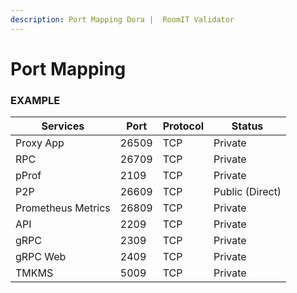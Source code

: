 ```yaml
---
description: Port Mapping Dora |  RoomIT Validator
---
```


# Port Mapping

### EXAMPLE
| Services           | Port  | Protocol | Status          |
| ------------------ | ----- | -------- | --------------- |
| Proxy App          | 26509 | TCP      | Private         |
| RPC                | 26709 | TCP      | Private         |
| pProf              | 2109  | TCP      | Private         |
| P2P                | 26609 | TCP      | Public (Direct) |
| Prometheus Metrics | 26809 | TCP      | Private         |
| API                | 2209  | TCP      | Private         |
| gRPC               | 2309  | TCP      | Private         |
| gRPC Web           | 2409 | TCP      | Private         |
| TMKMS              | 5009 | TCP      | Private         |
